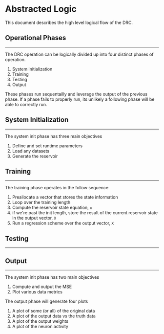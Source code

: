 # Abstracted Logic
This document describes the high level logical flow of the DRC.

## Operational Phases
---
The DRC operation can be logically divided up into four distinct phases of operation.

1. System initialization
2. Training
3. Testing
4. Output

These phases run sequentailly and leverage the output of the previous phase. If a phase fails to properly run, its unlikely a following phase will be able to correctly run.

## System Initialization
---
The system init phase has three main objectives

1. Define and set runtime parameters
2. Load any datasets
3. Generate the reservoir

## Training
---
The training phase operates in the follow sequence

1. Preallocate a vector that stores the state information
2. Loop over the training length
3. Compute the reservoir state equation, ``x``
4. if we're past the init length, store the result of the current reservoir state in the output vector, ``X``
5. Run a regression scheme over the output vector, ``X``

## Testing
---

## Output
---
The system init phase has two main objectives

1. Compute and output the MSE
2. Plot various data metrics

The output phase will generate four plots

1. A plot of some (or all) of the original data
2. A plot of the output data vs the truth data
3. A plot of the output weights
4. A plot of the neuron activity